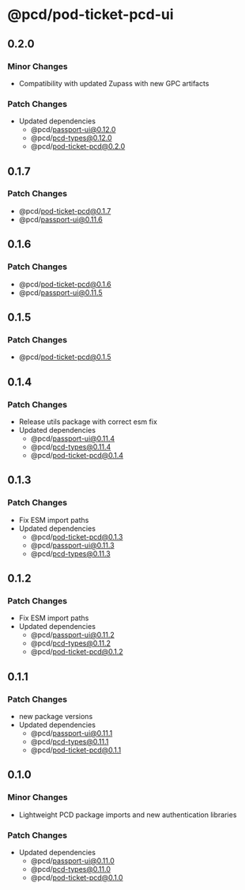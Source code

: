 # @pcd/pod-ticket-pcd-ui

## 0.2.0

### Minor Changes

- Compatibility with updated Zupass with new GPC artifacts

### Patch Changes

- Updated dependencies
  - @pcd/passport-ui@0.12.0
  - @pcd/pcd-types@0.12.0
  - @pcd/pod-ticket-pcd@0.2.0

## 0.1.7

### Patch Changes

- @pcd/pod-ticket-pcd@0.1.7
- @pcd/passport-ui@0.11.6

## 0.1.6

### Patch Changes

- @pcd/pod-ticket-pcd@0.1.6
- @pcd/passport-ui@0.11.5

## 0.1.5

### Patch Changes

- @pcd/pod-ticket-pcd@0.1.5

## 0.1.4

### Patch Changes

- Release utils package with correct esm fix
- Updated dependencies
  - @pcd/passport-ui@0.11.4
  - @pcd/pcd-types@0.11.4
  - @pcd/pod-ticket-pcd@0.1.4

## 0.1.3

### Patch Changes

- Fix ESM import paths
- Updated dependencies
  - @pcd/pod-ticket-pcd@0.1.3
  - @pcd/passport-ui@0.11.3
  - @pcd/pcd-types@0.11.3

## 0.1.2

### Patch Changes

- Fix ESM import paths
- Updated dependencies
  - @pcd/passport-ui@0.11.2
  - @pcd/pcd-types@0.11.2
  - @pcd/pod-ticket-pcd@0.1.2

## 0.1.1

### Patch Changes

- new package versions
- Updated dependencies
  - @pcd/passport-ui@0.11.1
  - @pcd/pcd-types@0.11.1
  - @pcd/pod-ticket-pcd@0.1.1

## 0.1.0

### Minor Changes

- Lightweight PCD package imports and new authentication libraries

### Patch Changes

- Updated dependencies
  - @pcd/passport-ui@0.11.0
  - @pcd/pcd-types@0.11.0
  - @pcd/pod-ticket-pcd@0.1.0
